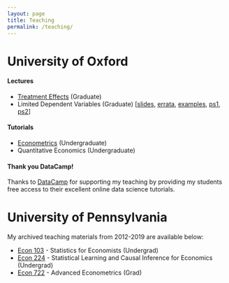 ```yaml
---
layout: page
title: Teaching
permalink: /teaching/
---
```

<!--- My office hours for the Spring Semester of 2019 will take place on Mondays from 3-4pm and Thursdays from 4-5pm in PCPSE 630. --->

# University of Oxford

#### Lectures
- [Treatment Effects](./pdf/treatment-effects.pdf) (Graduate)
- Limited Dependent Variables (Graduate) [[slides](./pdf/limdep.pdf), [errata](./pdf/limdep-errata.pdf), [examples](./pdf/r-examples.html), [ps1](./pdf/), [ps2](./pdf/)] 

#### Tutorials
- [Econometrics](./pdf/econometrics-tutorials.pdf) (Undergraduate)
- Quantitative Economics (Undergraduate)

#### Thank you DataCamp!
Thanks to [DataCamp](https://www.datacamp.com/) for supporting my teaching by providing my students free access to their excellent online data science tutorials.

# University of Pennsylvania
My archived teaching materials from 2012-2019 are available below:
- [Econ 103](http://ditraglia.com/Econ103Public) - Statistics for Economists (Undergrad)
- [Econ 224](http://ditraglia.com/econ224) - Statistical Learning and Causal Inference for Economics (Undergrad)
- [Econ 722](http://ditraglia.com/econ722) - Advanced Econometrics (Grad)

